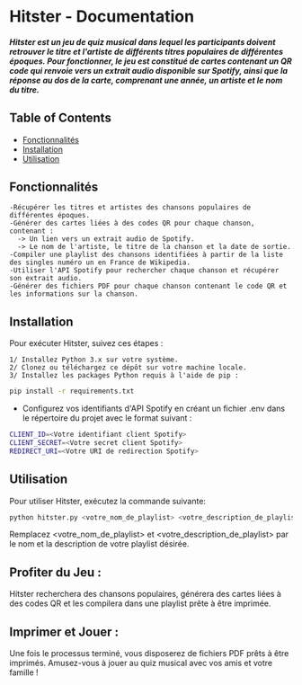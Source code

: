 # Hitster - Documentation

##### Hitster est un jeu de quiz musical dans lequel les participants doivent retrouver le titre et l'artiste de différents titres populaires de différentes époques. Pour fonctionner, le jeu est constitué de cartes contenant un QR code qui renvoie vers un extrait audio disponible sur Spotify, ainsi que la réponse au dos de la carte, comprenant une année, un artiste et le nom du titre.


## Table of Contents
 
- [Fonctionnalités](#Fonctionnalités)
- [Installation](#installation)
- [Utilisation](#Utilisation)

## Fonctionnalités
    -Récupérer les titres et artistes des chansons populaires de différentes époques.
    -Générer des cartes liées à des codes QR pour chaque chanson, contenant :
      -> Un lien vers un extrait audio de Spotify.
      -> Le nom de l'artiste, le titre de la chanson et la date de sortie.
    -Compiler une playlist des chansons identifiées à partir de la liste des singles numéro un en France de Wikipedia.
    -Utiliser l'API Spotify pour rechercher chaque chanson et récupérer son extrait audio.
    -Générer des fichiers PDF pour chaque chanson contenant le code QR et les informations sur la chanson.


## Installation

Pour exécuter Hitster, suivez ces étapes :

    1/ Installez Python 3.x sur votre système.
    2/ Clonez ou téléchargez ce dépôt sur votre machine locale.
    3/ Installez les packages Python requis à l'aide de pip :

```bash
pip install -r requirements.txt
```

- Configurez vos identifiants d'API Spotify en créant un fichier .env dans le répertoire du projet avec le format suivant :

```bash
CLIENT_ID=<Votre identifiant client Spotify>
CLIENT_SECRET=<Votre secret client Spotify>
REDIRECT_URI=<Votre URI de redirection Spotify>
```

## Utilisation

Pour utiliser Hitster, exécutez la commande suivante:
```bash
python hitster.py <votre_nom_de_playlist> <votre_description_de_playlist>
```
Remplacez <votre_nom_de_playlist> et <votre_description_de_playlist> par le nom et la description de votre playlist désirée.

## Profiter du Jeu : 
Hitster recherchera des chansons populaires, générera des cartes liées à des codes QR et les compilera dans une playlist prête à être imprimée.
## Imprimer et Jouer :
Une fois le processus terminé, vous disposerez de fichiers PDF prêts à être imprimés. Amusez-vous à jouer au quiz musical avec vos amis et votre famille !

